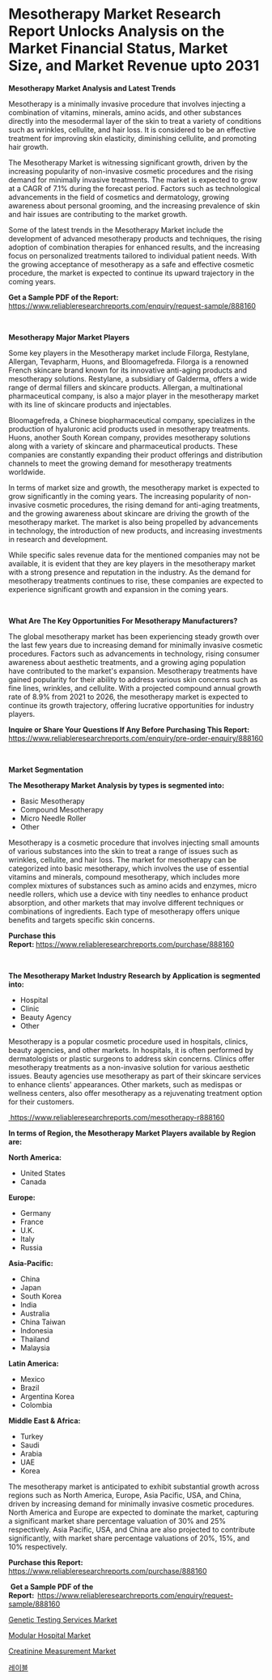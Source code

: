 <p><h1>Mesotherapy Market Research Report Unlocks Analysis on the Market Financial Status, Market Size, and Market Revenue upto 2031</h1></p><p><strong>Mesotherapy Market Analysis and Latest Trends</strong></p>
<p><p>Mesotherapy is a minimally invasive procedure that involves injecting a combination of vitamins, minerals, amino acids, and other substances directly into the mesodermal layer of the skin to treat a variety of conditions such as wrinkles, cellulite, and hair loss. It is considered to be an effective treatment for improving skin elasticity, diminishing cellulite, and promoting hair growth.</p><p>The Mesotherapy Market is witnessing significant growth, driven by the increasing popularity of non-invasive cosmetic procedures and the rising demand for minimally invasive treatments. The market is expected to grow at a CAGR of 7.1% during the forecast period. Factors such as technological advancements in the field of cosmetics and dermatology, growing awareness about personal grooming, and the increasing prevalence of skin and hair issues are contributing to the market growth.</p><p>Some of the latest trends in the Mesotherapy Market include the development of advanced mesotherapy products and techniques, the rising adoption of combination therapies for enhanced results, and the increasing focus on personalized treatments tailored to individual patient needs. With the growing acceptance of mesotherapy as a safe and effective cosmetic procedure, the market is expected to continue its upward trajectory in the coming years.</p></p>
<p><strong>Get a Sample PDF of the Report:&nbsp;</strong> <a href="https://www.reliableresearchreports.com/enquiry/request-sample/888160">https://www.reliableresearchreports.com/enquiry/request-sample/888160</a></p>
<p>&nbsp;</p>
<p><strong>Mesotherapy Major Market Players</strong></p>
<p><p>Some key players in the Mesotherapy market include Filorga, Restylane, Allergan, Tevapharm, Huons, and Bloomagefreda. Filorga is a renowned French skincare brand known for its innovative anti-aging products and mesotherapy solutions. Restylane, a subsidiary of Galderma, offers a wide range of dermal fillers and skincare products. Allergan, a multinational pharmaceutical company, is also a major player in the mesotherapy market with its line of skincare products and injectables.</p><p>Bloomagefreda, a Chinese biopharmaceutical company, specializes in the production of hyaluronic acid products used in mesotherapy treatments. Huons, another South Korean company, provides mesotherapy solutions along with a variety of skincare and pharmaceutical products. These companies are constantly expanding their product offerings and distribution channels to meet the growing demand for mesotherapy treatments worldwide.</p><p>In terms of market size and growth, the mesotherapy market is expected to grow significantly in the coming years. The increasing popularity of non-invasive cosmetic procedures, the rising demand for anti-aging treatments, and the growing awareness about skincare are driving the growth of the mesotherapy market. The market is also being propelled by advancements in technology, the introduction of new products, and increasing investments in research and development.</p><p>While specific sales revenue data for the mentioned companies may not be available, it is evident that they are key players in the mesotherapy market with a strong presence and reputation in the industry. As the demand for mesotherapy treatments continues to rise, these companies are expected to experience significant growth and expansion in the coming years.</p></p>
<p>&nbsp;</p>
<p><strong>What Are The Key Opportunities For Mesotherapy Manufacturers?</strong></p>
<p><p>The global mesotherapy market has been experiencing steady growth over the last few years due to increasing demand for minimally invasive cosmetic procedures. Factors such as advancements in technology, rising consumer awareness about aesthetic treatments, and a growing aging population have contributed to the market's expansion. Mesotherapy treatments have gained popularity for their ability to address various skin concerns such as fine lines, wrinkles, and cellulite. With a projected compound annual growth rate of 8.9% from 2021 to 2026, the mesotherapy market is expected to continue its growth trajectory, offering lucrative opportunities for industry players.</p></p>
<p><strong>Inquire or Share Your Questions If Any Before Purchasing This Report:</strong> <a href="https://www.reliableresearchreports.com/enquiry/pre-order-enquiry/888160">https://www.reliableresearchreports.com/enquiry/pre-order-enquiry/888160</a></p>
<p>&nbsp;</p>
<p><strong>Market Segmentation</strong></p>
<p><strong>The Mesotherapy Market Analysis by types is segmented into:</strong></p>
<p><ul><li>Basic Mesotherapy</li><li>Compound Mesotherapy</li><li>Micro Needle Roller</li><li>Other</li></ul></p>
<p><p>Mesotherapy is a cosmetic procedure that involves injecting small amounts of various substances into the skin to treat a range of issues such as wrinkles, cellulite, and hair loss. The market for mesotherapy can be categorized into basic mesotherapy, which involves the use of essential vitamins and minerals, compound mesotherapy, which includes more complex mixtures of substances such as amino acids and enzymes, micro needle rollers, which use a device with tiny needles to enhance product absorption, and other markets that may involve different techniques or combinations of ingredients. Each type of mesotherapy offers unique benefits and targets specific skin concerns.</p></p>
<p><strong>Purchase this Report:&nbsp;</strong><a href="https://www.reliableresearchreports.com/purchase/888160">https://www.reliableresearchreports.com/purchase/888160</a></p>
<p>&nbsp;</p>
<p><strong>The Mesotherapy Market Industry Research by Application is segmented into:</strong></p>
<p><ul><li>Hospital</li><li>Clinic</li><li>Beauty Agency</li><li>Other</li></ul></p>
<p><p>Mesotherapy is a popular cosmetic procedure used in hospitals, clinics, beauty agencies, and other markets. In hospitals, it is often performed by dermatologists or plastic surgeons to address skin concerns. Clinics offer mesotherapy treatments as a non-invasive solution for various aesthetic issues. Beauty agencies use mesotherapy as part of their skincare services to enhance clients' appearances. Other markets, such as medispas or wellness centers, also offer mesotherapy as a rejuvenating treatment option for their customers.</p></p>
<p><a href="https://www.reliableresearchreports.com/mesotherapy-r888160">&nbsp;https://www.reliableresearchreports.com/mesotherapy-r888160</a></p>
<p><strong>In terms of Region, the Mesotherapy Market Players available by Region are:</strong></p>
<p>
    <p> <strong> North America: </strong>
        <ul>
            <li>United States</li>
            <li>Canada</li>
        </ul>
        </p> 
    <p> <strong> Europe: </strong>
        <ul>
            <li>Germany</li>
            <li>France</li>
            <li>U.K.</li>
            <li>Italy</li>
            <li>Russia</li>
        </ul>
        </p> 
    <p> <strong> Asia-Pacific: </strong>
        <ul>
            <li>China</li>
            <li>Japan</li>
            <li>South Korea</li>
            <li>India</li>
            <li>Australia</li>
            <li>China Taiwan</li>
            <li>Indonesia</li>
            <li>Thailand</li>
            <li>Malaysia</li>
        </ul>
        </p> 
    <p> <strong> Latin America: </strong>
        <ul>
            <li>Mexico</li>
            <li>Brazil</li>
            <li>Argentina Korea</li>
            <li>Colombia</li>
        </ul>
        </p> 
    <p> <strong> Middle East & Africa: </strong>
        <ul>
            <li>Turkey</li>
            <li>Saudi</li>
            <li>Arabia</li>
            <li>UAE</li>
            <li>Korea</li>
        </ul>
    </p>
    </p>
<p><p>The mesotherapy market is anticipated to exhibit substantial growth across regions such as North America, Europe, Asia Pacific, USA, and China, driven by increasing demand for minimally invasive cosmetic procedures. North America and Europe are expected to dominate the market, capturing a significant market share percentage valuation of 30% and 25% respectively. Asia Pacific, USA, and China are also projected to contribute significantly, with market share percentage valuations of 20%, 15%, and 10% respectively.</p></p>
<p><strong>Purchase this Report: </strong><a href="https://www.reliableresearchreports.com/purchase/888160">https://www.reliableresearchreports.com/purchase/888160</a></p>
<p>&nbsp;<strong>Get a Sample PDF of the Report:&nbsp;&nbsp;</strong><a href="https://www.reliableresearchreports.com/enquiry/request-sample/888160">https://www.reliableresearchreports.com/enquiry/request-sample/888160</a></p>
<p><strong></strong></p>
<p><p><a href="https://www.linkedin.com/pulse/genetic-testing-services-market-analysis-its-cagr-segmentation-vkiqc?trackingId=n1dHCjrnYBGcUp5ufXl8Tw%3D%3D">Genetic Testing Services Market</a></p><p><a href="https://github.com/RickHolmes3/Market-Research-Report-List-4/blob/main/modular-hospital-market.md">Modular Hospital Market</a></p><p><a href="https://www.linkedin.com/pulse/creatinine-measurement-market-exploring-share-trends-wvwkc?trackingId=DmhTJUi7ao8L4bNwf5j%2FaA%3D%3D">Creatinine Measurement Market</a></p><p><a href="https://medium.com/@wilsonurcotte667s/%EB%A0%88%EC%9D%B4%EB%B8%94-%EC%8B%9C%EC%9E%A5-%EB%B6%84%EC%84%9D-%EA%B8%80%EB%A1%9C%EB%B2%8C-%EC%82%B0%EC%97%85-%EC%A0%84%EB%A7%9D-%EB%B0%8F-%EC%98%88%EC%B8%A1-2024%EB%85%84%EB%B6%80%ED%84%B0-2031%EB%85%84%EA%B9%8C%EC%A7%80-e5fdfce28ccb">레이블</a></p></p>